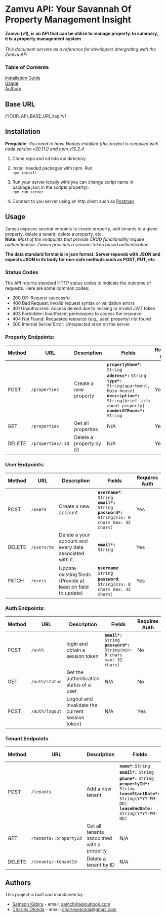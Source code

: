 # Zamvu API: Your Savannah Of Property Management Insight

**Zamvu (v1), is an API that can be utilize to manage property. In summary, it is a property management system** <br><br>
_This document servers as a reference for developers intergrating with the Zamvu API_

### Table of Contents

[Installation Guide](#Installation) <br>
[Usage](#Usage) <br>
[Authors](#Authors)

## Base URL

[YOUR_API_BASE_URL]/api/v1

## Installation

**Prequisite**: _You need to have Nodejs installed (this project is compiled with node version v20.11.0 and npm v10.2.4_

1. Clone repo and cd into api directory
2. Install needed packages with npm. Run <br>
   `npm install`

3. Run your server locally with(you can change script name in package.json in the scripts property): <br>
   `npm run server`

4. Connect to you server using an http client such as [Postman](https://www.postman.com/downloads/)

## Usage

Zamvu exposes several enpoints to create property, add tenants to a given property, delete a tenant, delete a property, etc. <br>
**Note:** _Most of the endpoints that provide CRUD functionality require authentication. Zamvu provides a session-token based authentication_ <br>

**The data standard format is in json format. Server reponds with JSON and expects JSON in its body for non-safe methods such as POST, PUT, etc**

### Status Codes

The API returns standard HTTP status codes to indicate the outcome of requests. Here are some common codes:

- 200 OK: Request successful
- 400 Bad Request: Invalid request syntax or validation errors
- 401 Unauthorized: Access denied due to missing or invalid JWT token
- 403 Forbidden: Insufficient permissions to access the resource
- 404 Not Found: Requested resource (e.g., user, property) not found
- 500 Internal Server Error: Unexpected error on the server

### Property Endpoints:

| Method | URL               | Description             | Fields                                                                                                                                                                                                         | Requires Auth |
| ------ | ----------------- | ----------------------- | -------------------------------------------------------------------------------------------------------------------------------------------------------------------------------------------------------------- | ------------- |
| POST   | `/properties`     | Create a new property   | **`propertyName*`**: `String` <br> **`address*:`** `String` <br> **`type*:`** `String(apartment, Main house)` <br> **`description*:`** `String(brief info about property)` <br> **`numberOfRooms*:`** `String` | Yes           |
| GET    | `/properties`     | Get all properties      | N/A                                                                                                                                                                                                            | Yes           |
| DELETE | `/properties/:id` | Delete a property by ID | N/A                                                                                                                                                                                                            | Yes           |

### User Endpoints:

| Method | URL         | Description                                                  | Fields                                                                                                           | Requires Auth |
| ------ | ----------- | ------------------------------------------------------------ | ---------------------------------------------------------------------------------------------------------------- | ------------- |
| POST   | `/users`    | Create a new account                                         | **`username*`**: `String` <br> **`email*:`** `String` <br> **`password*:`** `String(min: 8 chars max: 32 chars)` | Yes           |
| DELETE | `/users/me` | Delete a your account and every data associated with it      | **`email*:`** `String`                                                                                           | Yes           |
| PATCH  | `/users`    | Update existing fileds (Provide at least on field to update) | **`username`**: `String` <br> **`password`**: `String(min: 8 chars max: 32 chars)        `                       | Yes           |

### Auth Endpoints:

| Method | URL            | Description                                      | Fields                                                                            | Requires Auth |
| ------ | -------------- | ------------------------------------------------ | --------------------------------------------------------------------------------- | ------------- |
| POST   | `/auth`        | login and obtain a session token                 | **`email*:`** `String` <br> **`password*:`** `String(min: 8 chars max: 32 chars)` | No            |
| GET    | `/auth/status` | Get the authentication status of a user          | N/A                                                                               | No            |
| POST   | `/auth/logout` | Logout and invalidate the current session token) | N/A                                                                               | Yes           |

### Tenant Endpoints

| Method | URL                    | Description                                | Fields                                                                                                                                                                                              | Requires Auth |
| ------ | ---------------------- | ------------------------------------------ | --------------------------------------------------------------------------------------------------------------------------------------------------------------------------------------------------- | ------------- |
| POST   | `/tenants`             | Add a new tenant                           | **`name*`**: `String` <br> **`email*:`** `String` <br> **`phone*:`** `String` <br> **`propertyId*:`** `String` **`leaseStartDate*:`** `String(YYYY-MM-DD)` **`leaseEndDate:`** `String(YYYY-MM-DD)` | Yes           |
| GET    | `/tenants/:propertyId` | Get all tenants associated with a property | N/A                                                                                                                                                                                                 | Yes           |
| DELETE | `/tenants/:tenantId`   | Delete a tenant by ID                      | N/A                                                                                                                                                                                                 | Yes           |

## Authors

This project is built and manitained by:<br>

- [Samson Kabiru](https://github.com/sam-fsd) - email: samchiira@outlook.com <br>
- [Charles Otonda](https://github.com/Otonda1) - email: charlesotonda@gmail.com
